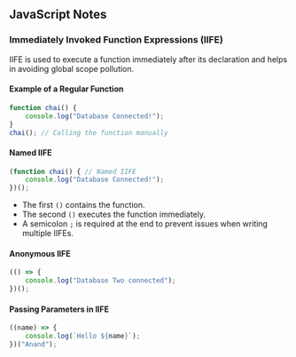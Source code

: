 
## JavaScript Notes

### Immediately Invoked Function Expressions (IIFE)

IIFE is used to execute a function immediately after its declaration and helps in avoiding global scope pollution.

#### Example of a Regular Function
```js
function chai() {
    console.log("Database Connected!");
}
chai(); // Calling the function manually
```

#### Named IIFE
```js
(function chai() { // Named IIFE
    console.log("Database Connected!");
})();
```

- The first `()` contains the function.
- The second `()` executes the function immediately.
- A semicolon `;` is required at the end to prevent issues when writing multiple IIFEs.

#### Anonymous IIFE
```js
(() => {
    console.log("Database Two connected");
})();
```

#### Passing Parameters in IIFE
```js
((name) => {
    console.log(`Hello ${name}`);
})("Anand");
